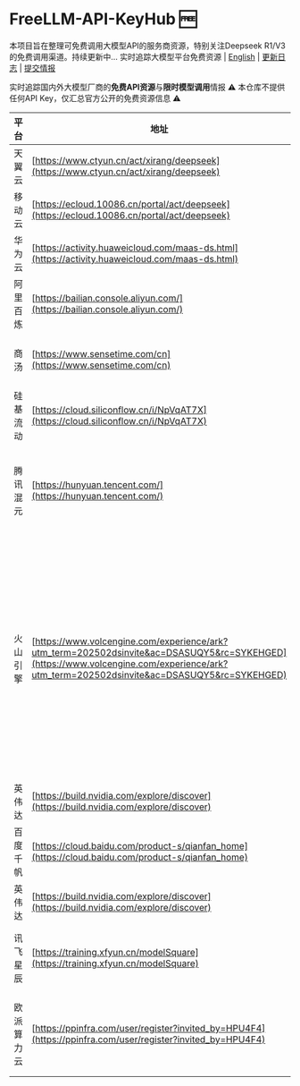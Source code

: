 # FreeLLM-API-KeyHub 🆓
本项目旨在整理可免费调用大模型API的服务商资源，特别关注Deepseek R1/V3的免费调用渠道。持续更新中...
实时追踪大模型平台免费资源 | [English](README_EN.md) | [更新日志](#更新日志) | [提交情报](CONTRIBUTING.md)

实时追踪国内外大模型厂商的**免费API资源**与**限时模型调用**情报
⚠️ 本仓库不提供任何API Key，仅汇总官方公开的免费资源信息 ⚠️

| 平台         | 地址                                                                 | 免费token数          | 限时                | 限时免费体验模型                           | 备注（活动）                                                                 |
|--------------|--------------------------------------------------------------------|----------------------|---------------------|--------------------------------------------|------------------------------------------------------------------------------|
| 天翼云       | [https://www.ctyun.cn/act/xirang/deepseek](https://www.ctyun.cn/act/xirang/deepseek) | 2500万               | 两周                | 无                                         | 模型ID调用<br>内容审查比较严重                                               |
| 移动云       | [https://ecloud.10086.cn/portal/act/deepseek](https://ecloud.10086.cn/portal/act/deepseek) | 2500万               | 30天                | 无                                         | 暂时用的较少                                                                 |
| 华为云       | [https://activity.huaweicloud.com/maas-ds.html](https://activity.huaweicloud.com/maas-ds.html) | 200万（每个模型）    | 无                  | 无                                         | 一个模型一个接口地址                                                         |
| 阿里百炼     | [https://bailian.console.aliyun.com/](https://bailian.console.aliyun.com/) | 100万（每个模型）    | 不同模型30~180天    | ？                                         | 暂时用的较少                                                                 |
| 商汤         | [https://www.sensetime.com/cn](https://www.sensetime.com/cn)       | 1000万               | 3月                 | Deepseek R1/V3限时免费至5月9日             | 需要切换不同资源地区                                                         |
| 硅基流动     | [https://cloud.siliconflow.cn/i/NpVqAT7X](https://cloud.siliconflow.cn/i/NpVqAT7X) | 2000万（14元）       | 无                  | 可邀请注册送14￥<br>R1速度不稳定           |                                                                              |
| 腾讯混元     | [https://hunyuan.tencent.com/](https://hunyuan.tencent.com/)       | 100万（共享）        | 1年                 | Deepseek R1/V3免费调用至北京时间2025年2月25日23:59:59 | 感觉不够满血                                                                 |
| 火山引擎     | [https://www.volcengine.com/experience/ark?utm_term=202502dsinvite&ac=DSASUQY5&rc=SYKEHGED](https://www.volcengine.com/experience/ark?utm_term=202502dsinvite&ac=DSASUQY5&rc=SYKEHGED) | 50万（每个模型）     | 无                  | 拉人注册送30￥大模代金券（无需实名）<br>送被邀请15￥（自己注册无）<br>邀请用户付费再送100￥<br>约可抵扣750万R1模型tokens<br>速度比较快 |                                                                              |
| 英伟达       | [https://build.nvidia.com/explore/discover](https://build.nvidia.com/explore/discover) | 前1000次调用免费     | ？                  | ？                                         |                                                                              |
| 百度千帆     | [https://cloud.baidu.com/product-s/qianfan_home](https://cloud.baidu.com/product-s/qianfan_home) | ？                   | ？                  | 似乎活动已过期                             |                                                                              |
| 英伟达       | [https://build.nvidia.com/explore/discover](https://build.nvidia.com/explore/discover) | 前一千次调用免费     | ？                  | ？                                         |                                                                              |
| 讯飞星辰     | [https://training.xfyun.cn/modelSquare](https://training.xfyun.cn/modelSquare) | Deepseek R1/V3免费调用到2025年3月10号 | ？                  | ？                                         |                                                                              |
| 欧派算力云   | [https://ppinfra.com/user/register?invited_by=HPU4F4](https://ppinfra.com/user/register?invited_by=HPU4F4) | 邀请注册双方各得50¥代金券（约 5000 万 tokens） | ？                  | Deepseek R1/V3未付费只能用社区版           | 有问题和建议可以提哦<br>文档共享链接地址：[https://kdocs.cn/l/cezjXYdUR1dl](https://kdocs.cn/l/cezjXYdUR1dl) |

